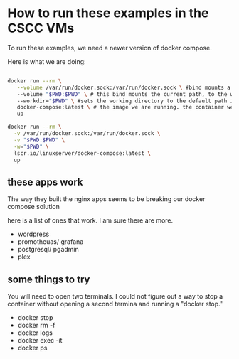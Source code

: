 # How to run these examples in the CSCC VMs

To run these examples, we need a newer version of docker compose.

Here is what we are doing:

```bash

docker run --rm \
   --volume /var/run/docker.sock:/var/run/docker.sock \ #bind mounts a volume. This mounts the docker.sock on your VM to the docker.sock in the container
   --volume "$PWD:$PWD" \ # this bind mounts the current path, to the working directory in docker compose container
   --workdir="$PWD" \ #sets the working directory to the default path in the container
   docker-compose:latest \ # the image we are running. the container we pulled down with docker pull
   up
```

```bash
docker run --rm \
  -v /var/run/docker.sock:/var/run/docker.sock \
  -v "$PWD:$PWD" \
  -w="$PWD" \
  lscr.io/linuxserver/docker-compose:latest \
  up
```

## these apps work

The way they built the nginx apps seems to be breaking our docker compose solution

here is a list of ones that work. I am sure there are more.

- wordpress
- promotheuas/ grafana
- postgresql/ pgadmin
- plex

## some things to try

You will need to open two terminals. I could not figure out a way to stop a container without opening a second termina and running a "docker stop."

- docker stop <container name>
- docker rm -f <container name>
- docker logs <container name>
- docker exec -it <container name>
- docker ps
